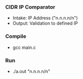 ### CIDR IP Comparator

- Intake: IP Address ("n.n.n.n/n")
- Output: Validation to defined IP

### Compile

- gcc main.c

### Run

- ./a.out "n.n.n.n/n"

